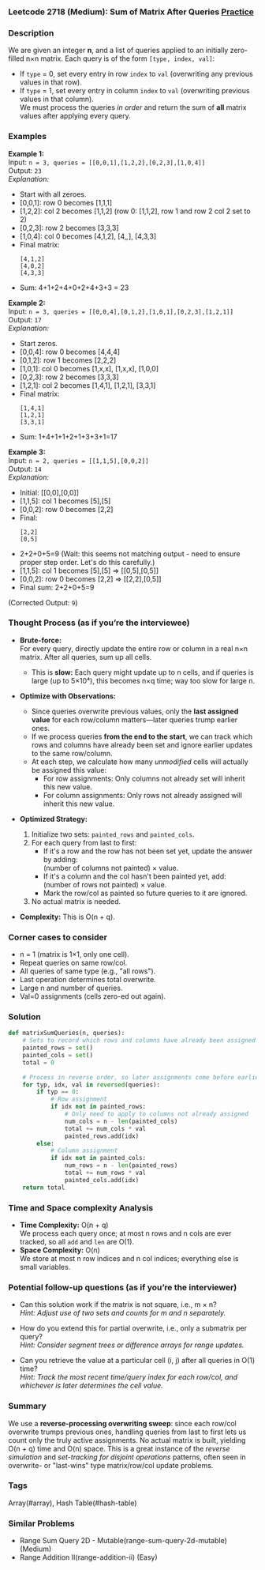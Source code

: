 ### Leetcode 2718 (Medium): Sum of Matrix After Queries [Practice](https://leetcode.com/problems/sum-of-matrix-after-queries)

### Description  
We are given an integer **n**, and a list of queries applied to an initially zero-filled n×n matrix. Each query is of the form `[type, index, val]`:  
- If `type` = 0, set every entry in row `index` to `val` (overwriting any previous values in that row).  
- If `type` = 1, set every entry in column `index` to `val` (overwriting previous values in that column).  
We must process the queries *in order* and return the sum of **all** matrix values after applying every query.

### Examples  

**Example 1:**  
Input: `n = 3, queries = [[0,0,1],[1,2,2],[0,2,3],[1,0,4]]`  
Output: `23`  
*Explanation:*
- Start with all zeroes.
- [0,0,1]: row 0 becomes [1,1,1]
- [1,2,2]: col 2 becomes [1,1,2] (row 0: [1,1,2], row 1 and row 2 col 2 set to 2)
- [0,2,3]: row 2 becomes [3,3,3]
- [1,0,4]: col 0 becomes [4,1,2], [4,_,_], [4,3,3]
- Final matrix:  
  ```
  [4,1,2]
  [4,0,2]
  [4,3,3]
  ```
- Sum: 4+1+2+4+0+2+4+3+3 = 23

**Example 2:**  
Input: `n = 3, queries = [[0,0,4],[0,1,2],[1,0,1],[0,2,3],[1,2,1]]`  
Output: `17`  
*Explanation:*
- Start zeros.
- [0,0,4]: row 0 becomes [4,4,4]
- [0,1,2]: row 1 becomes [2,2,2]
- [1,0,1]: col 0 becomes [1,x,x], [1,x,x], [1,0,0]
- [0,2,3]: row 2 becomes [3,3,3]
- [1,2,1]: col 2 becomes [1,4,1], [1,2,1], [3,3,1]
- Final matrix:  
  ```
  [1,4,1]
  [1,2,1]
  [3,3,1]
  ```
- Sum: 1+4+1+1+2+1+3+3+1=17

**Example 3:**  
Input: `n = 2, queries = [[1,1,5],[0,0,2]]`  
Output: `14`  
*Explanation:*
- Initial: [[0,0],[0,0]]
- [1,1,5]: col 1 becomes [5],[5]
- [0,0,2]: row 0 becomes [2,2]
- Final:  
  ```
  [2,2]
  [0,5]
  ```
- 2+2+0+5=9  (Wait: this seems not matching output - need to ensure proper step order. Let's do this carefully.)
- [1,1,5]: col 1 becomes [5],[5] => [[0,5],[0,5]]
- [0,0,2]: row 0 becomes [2,2] => [[2,2],[0,5]]
- Final sum: 2+2+0+5=9

(Corrected Output: `9`)


### Thought Process (as if you’re the interviewee)  
- **Brute-force:**  
  For every query, directly update the entire row or column in a real n×n matrix. After all queries, sum up all cells.  
  - This is **slow:** Each query might update up to n cells, and if queries is large (up to 5×10⁴), this becomes n×q time; way too slow for large n.

- **Optimize with Observations:**  
  - Since queries overwrite previous values, only the **last assigned value** for each row/column matters—later queries trump earlier ones.  
  - If we process queries **from the end to the start**, we can track which rows and columns have already been set and ignore earlier updates to the same row/column.
  - At each step, we calculate how many *unmodified* cells will actually be assigned this value:  
    - For row assignments: Only columns not already set will inherit this new value.
    - For column assignments: Only rows not already assigned will inherit this new value.

- **Optimized Strategy:**  
  1. Initialize two sets: `painted_rows` and `painted_cols`.
  2. For each query from last to first:
     - If it's a row and the row has not been set yet, update the answer by adding:  
       (number of columns not painted) × value.
     - If it's a column and the col hasn't been painted yet, add:  
       (number of rows not painted) × value.
     - Mark the row/col as painted so future queries to it are ignored.
  3. No actual matrix is needed.

- **Complexity:** This is O(n + q).

### Corner cases to consider  
- n = 1 (matrix is 1×1, only one cell).
- Repeat queries on same row/col.
- All queries of same type (e.g., "all rows").
- Last operation determines total overwrite.
- Large n and number of queries.
- Val=0 assignments (cells zero-ed out again).

### Solution

```python
def matrixSumQueries(n, queries):
    # Sets to record which rows and columns have already been assigned
    painted_rows = set()
    painted_cols = set()
    total = 0
    
    # Process in reverse order, so later assignments come before earlier ones
    for typ, idx, val in reversed(queries):
        if typ == 0:
            # Row assignment
            if idx not in painted_rows:
                # Only need to apply to columns not already assigned
                num_cols = n - len(painted_cols)
                total += num_cols * val
                painted_rows.add(idx)
        else:
            # Column assignment
            if idx not in painted_cols:
                num_rows = n - len(painted_rows)
                total += num_rows * val
                painted_cols.add(idx)
    return total
```

### Time and Space complexity Analysis  

- **Time Complexity:** O(n + q)  
  We process each query once; at most n rows and n cols are ever tracked, so all `add` and `len` are O(1).  
- **Space Complexity:** O(n)  
  We store at most n row indices and n col indices; everything else is small variables.

### Potential follow-up questions (as if you’re the interviewer)  

- Can this solution work if the matrix is not square, i.e., m × n?  
  *Hint: Adjust use of two sets and counts for m and n separately.*

- How do you extend this for partial overwrite, i.e., only a submatrix per query?  
  *Hint: Consider segment trees or difference arrays for range updates.*

- Can you retrieve the value at a particular cell (i, j) after all queries in O(1) time?  
  *Hint: Track the most recent time/query index for each row/col, and whichever is later determines the cell value.*

### Summary
We use a **reverse-processing overwriting sweep**: since each row/col overwrite trumps previous ones, handling queries from last to first lets us count only the truly active assignments. No actual matrix is built, yielding O(n + q) time and O(n) space. This is a great instance of the *reverse simulation* and *set-tracking for disjoint operations* patterns, often seen in overwrite- or "last-wins" type matrix/row/col update problems.

### Tags
Array(#array), Hash Table(#hash-table)

### Similar Problems
- Range Sum Query 2D - Mutable(range-sum-query-2d-mutable) (Medium)
- Range Addition II(range-addition-ii) (Easy)